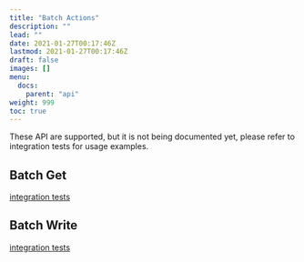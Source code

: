 ```yaml
---
title: "Batch Actions"
description: ""
lead: ""
date: 2021-01-27T00:17:46Z
lastmod: 2021-01-27T00:17:46Z
draft: false
images: []
menu: 
  docs:
    parent: "api"
weight: 999
toc: true
---
```


These API are supported, but it is not being documented yet, please refer to integration tests for usage
examples.

## Batch Get

[integration tests](https://github.com/d2a4u/meteor/blob/master/awssdk/src/it/scala/BatchGetOpsSpec.scala)

## Batch Write

[integration tests](https://github.com/d2a4u/meteor/blob/master/awssdk/src/it/scala/BatchWriteOpsSpec.scala)